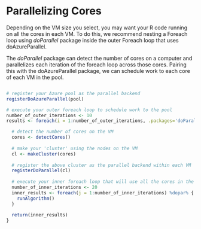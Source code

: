 # Parallelizing Cores

Depending on the VM size you select, you may want your R code running on all the cores in each VM. To do this, we recommend nesting a Foreach loop using *doParallel* package inside the outer Foreach loop that uses doAzureParallel. 

The *doParallel* package can detect the number of cores on a computer and parallelizes each iteration of the foreach loop across those cores. Pairing this with the doAzureParallel package, we can schedule work to each core of each VM in the pool.

```R

# register your Azure pool as the parallel backend
registerDoAzureParallel(pool)

# execute your outer foreach loop to schedule work to the pool
number_of_outer_iterations <- 10
results <- foreach(i = 1:number_of_outer_iterations, .packages='doParallel') %dopar% {

  # detect the number of cores on the VM
  cores <- detectCores()
  
  # make your 'cluster' using the nodes on the VM
  cl <- makeCluster(cores)
  
  # register the above cluster as the parallel backend within each VM
  registerDoParallel(cl)
  
  # execute your inner foreach loop that will use all the cores in the VM
  number_of_inner_iterations <- 20
  inner_results <- foreach(j = 1:number_of_inner_iterations) %dopar% {
    runAlgorithm()
  }
  
  return(inner_results)
}
```
